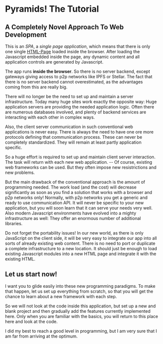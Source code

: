 # Pyramids! The Tutorial #

## A Completely Novel Approach To Web Development ##

This is an *SPA*, a *single page application*, which means that
there is only one single [HTML-Page](src/main/webapp/index.html)
loaded inside the browser. After loading the Javascript
embedded inside the page, 
any dynamic content and all application 
controls are generated  by Javascript.

The app runs **inside the browser**. So there is no server backend, except
gateways giving access to p2p networks like IPFS or Stellar. The fact
that there is no server backend cannot overestimated, as the advantages
coming from this are really big. 

There will no longer be the need to set up and maintain a server infrastructure. Today
many huge sites work exactly the opposite way: Huge application servers
are providing the needed application logic. Often there are numerous 
databases involved, and plenty of backend services are interacting with
each other in complex ways.

Also, the client server communication in such conventional web applications is never easy. 
There is always the need to 
have one ore more protocols defining that communication process.  These
can never be completely standardized.
They will remain  at least
partly application specific. 

So  a huge effort is required to
set up and maintain client server interaction. The task will return with each
new web application. -- Of course, existing web frameworks can be 
used. But they often impose
new resistrictions and new problems. 

But the main drawback of the conventional approach 
is the amount of programming needed. The work load (and the cost) 
will decrease significantly as soon as you find a solution that works with 
a browser and p2p networks only! 
Normally, with p2p networks you get a generic and ready to use communication
API. It will never be specific to your new application, but you will soon
learn that it can serve your needs very well. Also modern Javascript 
environments have evolved into a mighty infrastructure as well: They
offer an enormous number of additional libraries. 

Do not forget the portability issues! In our new world,
as there is only JavaScript on the client side, it will be very
easy to integrate our app into all sorts of already existing web content. 
There is no need to port or duplicate a complete infrastructure to 
a new location. It should just be enough to load existing Javascript modules
into a new HTML page and integrate it with the existing HTML.

## Let us start now! ##

I want you to glide easily into these new programming paradigms. 
To make that happen, let us set up everything from scratch, so that
you will get the chance to learn  about  a new framework with each step. 

So we will not look at the code inside this application, but set up 
a new and blank project and then gradually add the features currently
implemented here. Only when you are familiar with the basics, you 
will return to this place here and look at the code. 

I did my best to reach a good level in programming, but I am very
sure that I am far from arriving at the optimum. 

 
 
 